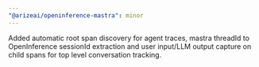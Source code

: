 ```yaml
---
"@arizeai/openinference-mastra": minor
---
```


Added automatic root span discovery for agent traces, mastra threadId to OpenInference sessionId extraction and user input/LLM output capture on child spans for top level conversation tracking.
